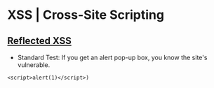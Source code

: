 # XSS | Cross-Site Scripting

## [Reflected XSS](https://owasp.org/www-community/attacks/xss/#reflected-xss-attacks)
- Standard Test: If you get an alert pop-up box, you know the site's vulnerable.
```
<script>alert(1)</script>)
```
